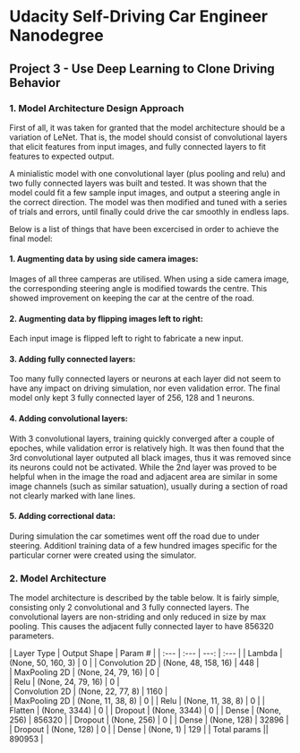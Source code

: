 # Udacity Self-Driving Car Engineer Nanodegree

## Project 3 - Use Deep Learning to Clone Driving Behavior

### 1. Model Architecture Design Approach

First of all, it was taken for granted that the model architecture should be a variation of LeNet. That is, the model should consist of convolutional layers that elicit features from input images, and fully connected layers to fit features to expected output. 

A minialistic model with one convolutional layer (plus pooling and relu) and two fully connected layers was built and tested. It was shown that the model could fit a few sample input images, and output a steering angle in the correct direction. The model was then modified and tuned with a series of trials and errors, until finally could drive the car smoothly in endless laps.

Below is a list of things that have been excercised in order to achieve the final model:

#### 1. Augmenting data by using side camera images: 
Images of all three camperas are utilised. When using a side camera image, the corresponding steering angle is modified towards the centre. This showed improvement on keeping the car at the centre of the road. 

#### 2. Augmenting data by flipping images left to right: 
Each input image is flipped left to right to fabricate a new input.

#### 3. Adding fully connected layers: 
Too many fully connected layers or neurons at each layer did not seem to have any impact on driving simulation, nor even validation error. The final model only kept 3 fully connected layer of 256, 128 and 1 neurons.

#### 4. Adding convolutional layers:
With 3 convolutional layers, training quickly converged after a couple of epoches, while validation error is relatively high. It was then found that the 3rd convolutional layer outputed all black images, thus it was removed since its neurons could not be activated. While the 2nd layer was proved to be helpful when in the image the road and adjacent area are similar in some image channels (such as similar satuation), usually during a section of road not clearly marked with lane lines.

#### 5. Adding correctional data:
During simulation the car sometimes went off the road due to under steering. Additionl training data of a few hundred images specific for the particular corner were created using the simulator.

### 2. Model Architecture
The model architecture is described by the table below. It is fairly simple, consisting only 2 convolutional and 3 fully connected layers. The convolutional layers are non-striding and only reduced in size by max pooling. This causes the adjacent fully connected layer to have 856320 parameters. 

| Layer Type | Output Shape | Param # |
| :--- | :--- | ---: | :--- |
| Lambda | (None, 50, 160, 3) | 0 |
| Convolution 2D | (None, 48, 158, 16) | 448 |             
| MaxPooling 2D | (None, 24, 79, 16) | 0 |       
| Relu | (None, 24, 79, 16) | 0 |      
| Convolution 2D | (None, 22, 77, 8) | 1160 |         
| MaxPooling 2D | (None, 11, 38, 8) | 0 |
| Relu | (None, 11, 38, 8) | 0 |
| Flatten | (None, 3344) | 0 |
| Dropout | (None, 3344) | 0 |
| Dense | (None, 256) | 856320 |
| Dropout | (None, 256) | 0 |
| Dense | (None, 128) | 32896 |
| Dropout | (None, 128) | 0 |
| Dense | (None, 1) | 129 |
| Total params || 890953 |
